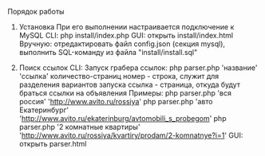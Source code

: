 Порядок работы
1. Установка
  При его выполнении настраивается подключение к MySQL
  CLI:
    php install/index.php
  GUI:
    открыть install/index.html
  Вручную:
    отредактировать файл config.json (секция mysql), выполнить SQL-команду из файла "install/install.sql"

2. Поиск ссылок
  CLI: 
    Запуск грабера ссылок: php parser.php 'название' 'ссылка' количество-страниц
    номер - строка, служит для разделения вариантов запуска
    ссылка - страница, откуда будут браться ссылки на объявления
    Примеры:
    php parser.php 'вся россия' 'http://www.avito.ru/rossiya'
    php parser.php 'авто Екатеринбург' 'http://www.avito.ru/ekaterinburg/avtomobili_s_probegom'
    php parser.php '2 комнатные квартиры' 'http://www.avito.ru/rossiya/kvartiry/prodam/2-komnatnye?i=1'
  GUI: 
    открыть parser.html
